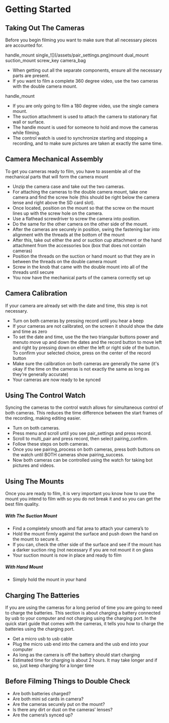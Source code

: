 <style type="text/css" src="/styles/image-gallery.css"></style>
<script type="text/javascript" src="./SCRIPT.js"></script>

# Getting Started

## Taking Out The Cameras

Before you begin filming you want to make sure that all necessary pieces are accounted for.

<div>
<span class="img">handle_mount</span>
<span class="img">single_![](/assets/pair_settings.png)mount</span>
<span class="img">dual_mount</span>
<span class="img">suction_mount</span>
<span class="img">screw_key</span>
<span class="img">camera_bag</span>
</div>

* When getting out all the separate components, ensure all the necessary parts are present.
* If you want to film a complete 360 degree video, use the two cameras with the double camera mount.

<div>
<span class="img">handle_mount</span>
</div>

* If you are only going to film a 180 degree video, use the single camera mount.
* The suction attachment is used to attach the camera to stationary flat wall or surface.
* The handle mount is used for someone to hold and move the cameras while filming.
* The control watch is used to synchronize starting and stopping a recording, and to make sure pictures are taken at exactly the same time.



## Camera Mechanical Assembly

To get you cameras ready to film, you have to assemble all of the mechanical parts that will form the camera mount

* Unzip the camera case and take out the two cameras.
* For attaching the cameras to the double camera mount, take one camera and find the screw hole (this should be right below the camera lense and right above the SD card slot).
* Once located, position on the mount so that the screw on the mount lines up with the screw hole on the camera.
* Use a flathead screwdriver to screw the camera into position.
* Do the same for the other camera on the other side of the mount.
* After the cameras are securely in position, swing the fastening bar into alignment with the threads at the bottom of the mount
* After this, take out either the and or suction cup attachment or the hand attachment from the accessories box (box that does not contain cameras)
* Position the threads on the suction or hand mount so that they are in between the threads on the double camera mount
* Screw in the knob that came with the double mount into all of the threads until secure
* You now have the mechanical parts of the camera correctly set up



## Camera Calibration

If your camera are already set with the date and time, this step is not necessary.
* Turn on both cameras by pressing <span>record</span> until you hear a beep
* If your cameras are not calibrated, on the screen it should show the date and time as zero
* To set the date and time, use the the two triangular buttons <span>power</span> and <span>menu</span>to move up and down the dates and the record button to move left and right by pressing down on either the left or right side of the button. To confirm your selected choice, press on the center of the record button
* Make sure the calibration on both cameras are generally the same (it's okay if the time on the cameras is not exactly the same as long as they’re generally accurate)
* Your cameras are now ready to be synced



## Using The Control Watch
Syncing the cameras to the control watch allows for simultaneous control of both cameras. This reduces the time difference between the start frames of the recording, making editing easier.
* Turn on both cameras.
* Press <span>menu</span> and scroll until you see <span>pair_settings</span> and press <span>record</span>.
* Scroll to <span>multi_pair</span> and press <span>record</span>, then select <span>pairing_confirm</span>.
* Follow these steps on both cameras.
* Once you see <span>pairing_process</span> on both cameras, press both buttons on the watch until BOTH cameras show <span>pairing_success</span>.
* Now both cameras can be controlled using the watch for taking bot pictures and videos.



## Using The Mounts

Once you are ready to film, it is very important you know how to use the mount you intend to film with so you do not break it and so you can get the best film quality.

##### With The Suction Mount

* Find a completely smooth and flat area to attach your camera’s to
* Hold the mount firmly against the surface and push down the hand on the mount to secure it.
* If you can, check the other side of the surface and see if the mount has a darker suction ring (not necessary if you are not mount it on glass
* Your suction mount is now in place and ready to film

##### With Hand Mount

* Simply hold the mount in your hand



## Charging The Batteries

If you are using the cameras for a long period of time you are going to need to charge the batteries. This section is about charging a battery connected by usb to your computer and not charging using the charging port. In the quick start guide that comes with the cameras, it tells you how to charge the batteries using the charging port.

* Get a micro usb to usb cable
* Plug the micro usb end into the camera and the usb end into your computer
* As long as the camera is off the battery should start charging
* Estimated time for charging is about 2 hours. It may take longer and if so, just keep charging for a longer time



## Before Filming Things to Double Check

* Are both batteries charged?
* Are both mini sd cards in camera?
* Are the cameras securely put on the mount?
* Is there any dirt or dust on the cameras’ lenses?
* Are the camera’s synced up?